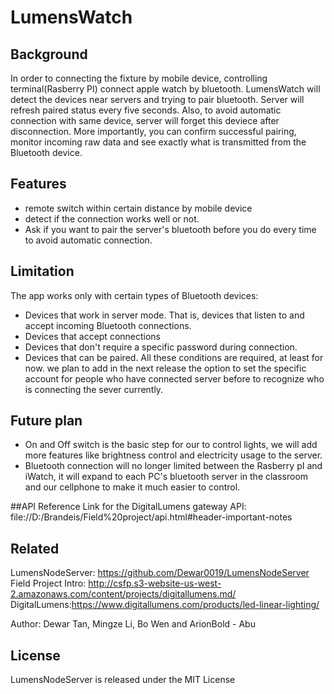# LumensWatch

## Background 
In order to connecting the fixture by mobile device, controlling terminal(Rasberry PI)  connect apple watch by bluetooth. LumensWatch will detect the devices
near servers and trying to pair bluetooth. Server will refresh paired status every five seconds. Also, to avoid automatic connection
with same device, server will forget this deviece after disconnection. More importantly, you can confirm successful pairing, monitor incoming raw data and see exactly what is transmitted from the Bluetooth device.

## Features
- remote switch within certain distance by mobile device 
- detect if the connection works well or not.
- Ask if you want to pair the server's bluetooth before you do every time to avoid automatic connection.

## Limitation
The app works only with certain types of Bluetooth devices:
- Devices that work in server mode. That is, devices that listen to and accept incoming Bluetooth connections.
- Devices that accept connections
- Devices that don't require a specific password during connection.
- Devices that can be paired.
All these conditions are required, at least for now. we plan to add in the next release the option to set the specific account for people who have connected server before to recognize who is connecting the sever currently.

## Future plan
- On and Off switch is the basic step for our to control lights, we will add more features like brightness control and electricity usage to the server. 
- Bluetooth connection will no longer limited between the Rasberry pI and iWatch, it will expand to each PC's bluetooth server in the classroom and our cellphone to make it much easier to control.

##API Reference
Link for the DigitalLumens gateway API: file://D:/Brandeis/Field%20project/api.html#header-important-notes

## Related
LumensNodeServer: https://github.com/Dewar0019/LumensNodeServer
Field Project Intro: http://csfp.s3-website-us-west-2.amazonaws.com/content/projects/digitallumens.md/
DigitalLumens:https://www.digitallumens.com/products/led-linear-lighting/

Author: Dewar Tan, Mingze Li, Bo Wen and ArionBold - Abu

## License
LumensNodeServer is released under the MIT License
